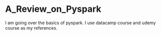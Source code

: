 # A_Review_on_Pyspark
I am going over the basics of pyspark. I use datacamp course and udemy course as my references.
